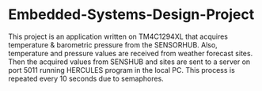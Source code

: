 # Embedded-Systems-Design-Project
This project is an application written on TM4C1294XL that acquires temperature &amp; barometric pressure from the SENSORHUB. Also, temperature and pressure values are received from weather forecast sites. Then the acquired values from SENSHUB and sites are sent to a server on port 5011 running HERCULES program in the local PC. This process is repeated every 10 seconds due to semaphores.
